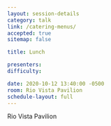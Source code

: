 ```yaml
---
layout: session-details
category: talk
link: /catering-menus/
accepted: true
sitemap: false

title: Lunch

presenters:
difficulty:

date: 2020-10-12 13:40:00 -0500
room: Rio Vista Pavilion
schedule-layout: full
---
```

Rio Vista Pavilion
